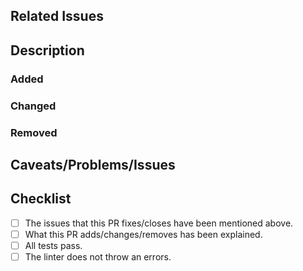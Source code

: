 ## Related Issues

<!--
	If this is a bug fix, or adds a feature mentioned in another issue, mention
	it as follows:

	- Closes #10
	- Fixes #15
-->

## Description

<!--
	Explain what has been added/changed/removed, in
	[keepachangelog.com](https://keepachangelog.com) style.
-->

### Added

<!--
	- Added a new method on the limiter object to reset the count for a certain IP [#10]
-->

### Changed

<!--
	- Deprecated `global` option
	- Fixed test for deprecated options [#15]
-->

### Removed

<!--
	- Removed deprecated `headers` option
-->

## Caveats/Problems/Issues

<!--
	Any weird code/problems you faced while making this PR. Feel free to ask for
	help with anything!
-->

## Checklist

-   [ ] The issues that this PR fixes/closes have been mentioned above.
-   [ ] What this PR adds/changes/removes has been explained.
-   [ ] All tests pass.
-   [ ] The linter does not throw an errors.
